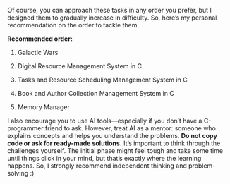 Of course, you can approach these tasks in any order you prefer, but I designed them to gradually increase in difficulty. So, here’s my personal recommendation on the order to tackle them.

**Recommended order:**

1. Galactic Wars
    
2. Digital Resource Management System in C
    
3. Tasks and Resource Scheduling Management System in C
    
4. Book and Author Collection Management System in C
    
5. Memory Manager

I also encourage you to use AI tools—especially if you don’t have a C-programmer friend to ask. However, treat AI as a mentor: someone who explains concepts and helps you understand the problems. **Do not copy code or ask for ready-made solutions.** It’s important to think through the challenges yourself. The initial phase might feel tough and take some time until things click in your mind, but that’s exactly where the learning happens. So, I strongly recommend independent thinking and problem-solving :)

